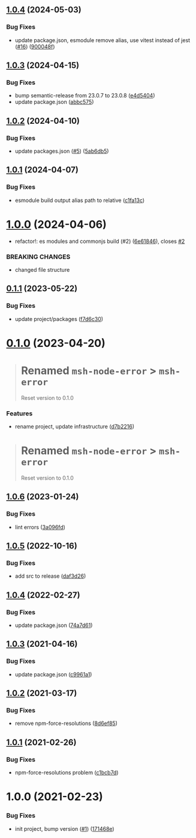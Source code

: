 ## [1.0.4](https://github.com/beecode-rs/msh-error/compare/v1.0.3...v1.0.4) (2024-05-03)


### Bug Fixes

* update package.json, esmodule remove alias, use vitest instead of jest ([#16](https://github.com/beecode-rs/msh-error/issues/16)) ([900048f](https://github.com/beecode-rs/msh-error/commit/900048f6689a7f521ce2094eec08cf80ec77f37c))

## [1.0.3](https://github.com/beecode-rs/msh-error/compare/v1.0.2...v1.0.3) (2024-04-15)


### Bug Fixes

* bump semantic-release from 23.0.7 to 23.0.8 ([e4d5404](https://github.com/beecode-rs/msh-error/commit/e4d540470e9ef0703807ac2ed4f20e8ecb7744fa))
* update package.json ([abbc575](https://github.com/beecode-rs/msh-error/commit/abbc5757008e86e539f5d6c8881b830187feec4b))

## [1.0.2](https://github.com/beecode-rs/msh-error/compare/v1.0.1...v1.0.2) (2024-04-10)


### Bug Fixes

* update packages.json ([#5](https://github.com/beecode-rs/msh-error/issues/5)) ([5ab6db5](https://github.com/beecode-rs/msh-error/commit/5ab6db5a5fd8ba4a47e4c800bffe229187e3d506))

## [1.0.1](https://github.com/beecode-rs/msh-error/compare/v1.0.0...v1.0.1) (2024-04-07)


### Bug Fixes

* esmodule build output alias path to relative ([c1fa13c](https://github.com/beecode-rs/msh-error/commit/c1fa13cf395775326d439a3afaf394c0657a1835))

# [1.0.0](https://github.com/beecode-rs/msh-error/compare/v0.1.1...v1.0.0) (2024-04-06)


* refactor!: es modules and commonjs build (#2) ([6e61846](https://github.com/beecode-rs/msh-error/commit/6e61846e43a9cb99f576f4916140ee97ae7ca28e)), closes [#2](https://github.com/beecode-rs/msh-error/issues/2)


### BREAKING CHANGES

* changed file structure

## [0.1.1](https://github.com/beecode-rs/msh-error/compare/v0.1.0...v0.1.1) (2023-05-22)


### Bug Fixes

* update project/packages ([f7d6c30](https://github.com/beecode-rs/msh-error/commit/f7d6c30316e3c4bc75b6a785c2b19eecccb74842))

# [0.1.0](https://github.com/beecode-rs/msh-error/compare/v0.0.0...v0.1.0) (2023-04-20)

> # Renamed `msh-node-error` > `msh-error`
> Reset version to 0.1.0

### Features

* rename project, update infrastructure ([d7b2216](https://github.com/beecode-rs/msh-error/commit/d7b2216cf071cfc56c6474798bcaa529bca2f5a0))

> # Renamed `msh-node-error` > `msh-error`
> Reset version to 0.1.0

## [1.0.6](https://github.com/beecode-rs/msh-node-error/compare/v1.0.5...v1.0.6) (2023-01-24)


### Bug Fixes

* lint errors ([3a096fd](https://github.com/beecode-rs/msh-node-error/commit/3a096fdf5aceb7406791364795785e6730fb0034))

## [1.0.5](https://github.com/beecode-rs/msh-node-error/compare/v1.0.4...v1.0.5) (2022-10-16)


### Bug Fixes

* add src to release ([daf3d26](https://github.com/beecode-rs/msh-node-error/commit/daf3d26556a97b0746a0a9482bbdfc10cdc680b0))

## [1.0.4](https://github.com/beecode-rs/msh-node-error/compare/v1.0.3...v1.0.4) (2022-02-27)


### Bug Fixes

* update package.json ([74a7d61](https://github.com/beecode-rs/msh-node-error/commit/74a7d610eeef03f86265a4a658a5db6b66fd57bc))

## [1.0.3](https://github.com/beecode-rs/msh-node-error/compare/v1.0.2...v1.0.3) (2021-04-16)


### Bug Fixes

* update package.json ([c9961a1](https://github.com/beecode-rs/msh-node-error/commit/c9961a14eaa5212bcc4bc26988aa7cfcfeff9b4a))

## [1.0.2](https://github.com/beecode-rs/msh-node-error/compare/v1.0.1...v1.0.2) (2021-03-17)


### Bug Fixes

* remove npm-force-resolutions ([8d6ef85](https://github.com/beecode-rs/msh-node-error/commit/8d6ef85af0de56e69ea465e825b85a84075137a1))

## [1.0.1](https://github.com/beecode-rs/msh-node-error/compare/v1.0.0...v1.0.1) (2021-02-26)


### Bug Fixes

* npm-force-resolutions problem ([c1bcb7d](https://github.com/beecode-rs/msh-node-error/commit/c1bcb7de88dcc67a3e11b32b4b0231a3f36185bf))

# 1.0.0 (2021-02-23)


### Bug Fixes

* init project, bump version ([#1](https://github.com/beecode-rs/msh-node-error/issues/1)) ([171468e](https://github.com/beecode-rs/msh-node-error/commit/171468e87ebdde8b687af435b40b34ef0cb003f2))
